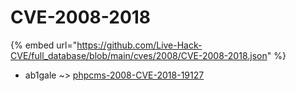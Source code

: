 # CVE-2008-2018
{% embed url="https://github.com/Live-Hack-CVE/full_database/blob/main/cves/2008/CVE-2008-2018.json" %}

* ab1gale ~> [phpcms-2008-CVE-2018-19127](https://www.alice-snow.ru/2008/database/cve-2008-2018/phpcms-2008-cve-2018-19127-ab1gale)